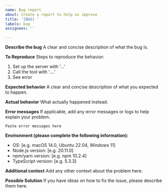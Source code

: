 ```yaml
---
name: Bug report
about: Create a report to help us improve
title: '[BUG] '
labels: bug
assignees: ''

---
```


**Describe the bug**
A clear and concise description of what the bug is.

**To Reproduce**
Steps to reproduce the behavior:
1. Set up the server with '...'
2. Call the tool with '....'
3. See error

**Expected behavior**
A clear and concise description of what you expected to happen.

**Actual behavior**
What actually happened instead.

**Error messages**
If applicable, add any error messages or logs to help explain your problem.

```
Paste error messages here
```

**Environment (please complete the following information):**
 - OS: [e.g. macOS 14.0, Ubuntu 22.04, Windows 11]
 - Node.js version: [e.g. 20.11.0]
 - npm/yarn version: [e.g. npm 10.2.4]
 - TypeScript version: [e.g. 5.3.3]

**Additional context**
Add any other context about the problem here.

**Possible Solution**
If you have ideas on how to fix the issue, please describe them here.